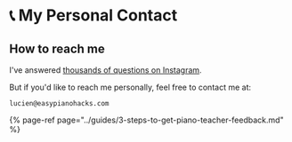 # 📞 My Personal Contact

## How to reach me

I've answered [thousands of questions on Instagram](https://www.instagram.com/easypianohacks/).  
  
But if you'd like to reach me personally, feel free to contact me at:  
  
`lucien@easypianohacks.com`

{% page-ref page="../guides/3-steps-to-get-piano-teacher-feedback.md" %}



  


